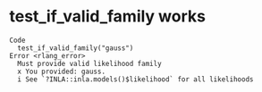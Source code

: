 # test_if_valid_family works

    Code
      test_if_valid_family("gauss")
    Error <rlang_error>
      Must provide valid likelihood family
      x You provided: gauss.
      i See `?INLA::inla.models()$likelihood` for all likelihoods

